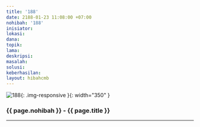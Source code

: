 ```yaml
---
title: '188'
date: 2188-01-23 11:08:00 +07:00
nohibah: '188'
inisiator:
lokasi:
dana:
topik:
lama:
deskripsi:
masalah:
solusi:
keberhasilan:
layout: hibahcmb
---
```


![188](/static/img/hibahcmb/188.png){: .img-responsive }{: width="350" }

### {{ page.nohibah }} - {{ page.title }}

---

